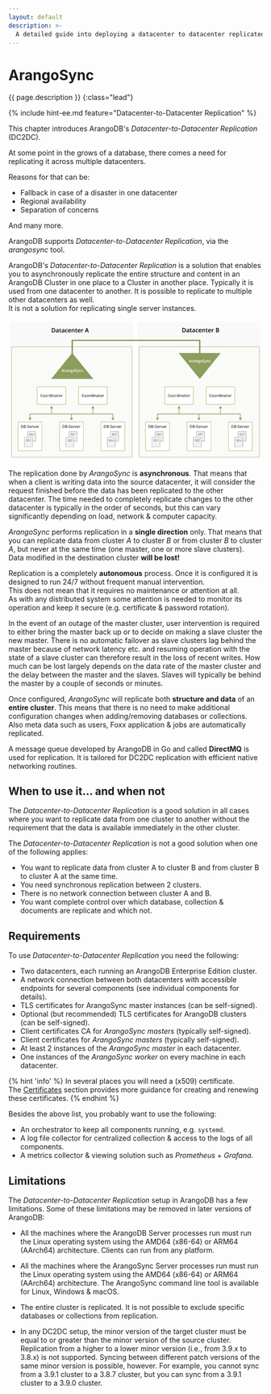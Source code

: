 ```yaml
---
layout: default
description: >-
  A detailed guide into deploying a datacenter to datacenter replicated environment
---
```

# ArangoSync

{{ page.description }}
{:class="lead"}

{% include hint-ee.md feature="Datacenter-to-Datacenter Replication" %}

This chapter introduces ArangoDB's _Datacenter-to-Datacenter Replication_ (DC2DC).

At some point in the grows of a database, there comes a need for replicating it
across multiple datacenters.

Reasons for that can be:

- Fallback in case of a disaster in one datacenter
- Regional availability
- Separation of concerns

And many more.

ArangoDB supports _Datacenter-to-Datacenter Replication_, via the _arangosync_ tool.

ArangoDB's _Datacenter-to-Datacenter Replication_ is a solution that enables you
to asynchronously replicate the entire structure and content in an ArangoDB Cluster
in one place to a Cluster in another place. Typically it is used from one datacenter
to another. It is possible to replicate to multiple other datacenters as well.
<br/>It is not a solution for replicating single server instances.

![ArangoDB DC2DC](images/dc2dc_topology.png)

The replication done by _ArangoSync_ is **asynchronous**. That means that when
a client is writing data into the source datacenter, it will consider the
request finished before the data has been replicated to the other datacenter.
The time needed to completely replicate changes to the other datacenter is
typically in the order of seconds, but this can vary significantly depending on
load, network & computer capacity.

_ArangoSync_ performs replication in a **single direction** only. That means that
you can replicate data from cluster _A_ to cluster _B_ or from cluster _B_ to
cluster _A_, but never at the same time (one master, one or more slave clusters).
<br/>Data modified in the destination cluster **will be lost!**

Replication is a completely **autonomous** process. Once it is configured it is
designed to run 24/7 without frequent manual intervention.
<br/>This does not mean that it requires no maintenance or attention at all.
<br/>As with any distributed system some attention is needed to monitor its operation
and keep it secure (e.g. certificate & password rotation).

In the event of an outage of the master cluster, user intervention is required
to either bring the master back up or to decide on making a slave cluster the
new master. There is no automatic failover as slave clusters lag behind the master
because of network latency etc. and resuming operation with the state of a slave
cluster can therefore result in the loss of recent writes. How much can be lost
largely depends on the data rate of the master cluster and the delay between
the master and the slaves. Slaves will typically be behind the master by a couple
of seconds or minutes.

Once configured, _ArangoSync_ will replicate both **structure and data** of an
**entire cluster**. This means that there is no need to make additional configuration
changes when adding/removing databases or collections.
<br/>Also meta data such as users, Foxx application & jobs are automatically replicated.

A message queue developed by ArangoDB in Go and called **DirectMQ** is used for
replication. It is tailored for DC2DC replication with efficient native
networking routines.

## When to use it... and when not

The _Datacenter-to-Datacenter Replication_ is a good solution in all cases where
you want to replicate data from one cluster to another without the requirement
that the data is available immediately in the other cluster.

The _Datacenter-to-Datacenter Replication_ is not a good solution when one of the
following applies:

- You want to replicate data from cluster A to cluster B and from cluster B
to cluster A at the same time.
- You need synchronous replication between 2 clusters.
- There is no network connection between cluster A and B.
- You want complete control over which database, collection & documents are replicate and which not.

## Requirements

To use _Datacenter-to-Datacenter Replication_ you need the following:

- Two datacenters, each running an ArangoDB Enterprise Edition cluster.
- A network connection between both datacenters with accessible endpoints
  for several components (see individual components for details).
- TLS certificates for ArangoSync master instances (can be self-signed).
- Optional (but recommended) TLS certificates for ArangoDB clusters (can be self-signed).
- Client certificates CA for _ArangoSync masters_ (typically self-signed).
- Client certificates for _ArangoSync masters_ (typically self-signed).
- At least 2 instances of the _ArangoSync master_ in each datacenter.
- One instances of the _ArangoSync worker_ on every machine in each datacenter.

{% hint 'info' %}
In several places you will need a (x509) certificate.
<br/>The [Certificates](security-dc2dc.html#certificates) section provides more guidance for creating
and renewing these certificates.
{% endhint %}

Besides the above list, you probably want to use the following:

- An orchestrator to keep all components running, e.g. `systemd`.
- A log file collector for centralized collection & access to the logs of all components.
- A metrics collector & viewing solution such as _Prometheus_ + _Grafana_.

## Limitations

The _Datacenter-to-Datacenter Replication_ setup in ArangoDB has a few limitations.
Some of these limitations may be removed in later versions of ArangoDB:

- All the machines where the ArangoDB Server processes run must run the Linux
  operating system using the AMD64 (x86-64) or ARM64 (AArch64) architecture. Clients can run from any platform.

- All the machines where the ArangoSync Server processes run must run the Linux
  operating system using the AMD64 (x86-64) or ARM64 (AArch64) architecture.
  The ArangoSync command line tool is available for Linux, Windows & macOS.

- The entire cluster is replicated. It is not possible to exclude specific
  databases or collections from replication.

- In any DC2DC setup, the minor version of the target cluster must be equal to
  or greater than the minor version of the source cluster. Replication from a higher to a 
  lower minor version (i.e., from 3.9.x to 3.8.x) is not supported.
  Syncing between different patch versions of the same minor version is possible, however.
  For example, you cannot sync from a 3.9.1 cluster to a 3.8.7 cluster, but
  you can sync from a 3.9.1 cluster to a 3.9.0 cluster.